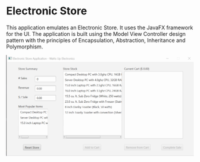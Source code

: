 # Electronic Store


This application emulates an Electronic Store. It uses the JavaFX framework for the UI. The application is built using the Model View Controller design pattern with the principles of Encapsulation, Abstraction, Inheritance and Polymorphism.


![](ui.gif)
